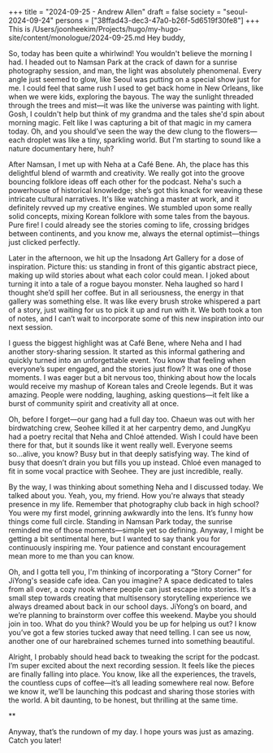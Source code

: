 +++
title = "2024-09-25 - Andrew Allen"
draft = false
society = "seoul-2024-09-24"
persons = ["38ffad43-dec3-47a0-b26f-5d6519f30fe8"]
+++
This is /Users/joonheekim/Projects/hugo/my-hugo-site/content/monologue/2024-09-25.md
Hey buddy,

So, today has been quite a whirlwind! You wouldn't believe the morning I had. I headed out to Namsan Park at the crack of dawn for a sunrise photography session, and man, the light was absolutely phenomenal. Every angle just seemed to glow, like Seoul was putting on a special show just for me. I could feel that same rush I used to get back home in New Orleans, like when we were kids, exploring the bayous. The way the sunlight threaded through the trees and mist—it was like the universe was painting with light. Gosh, I couldn't help but think of my grandma and the tales she'd spin about morning magic. Felt like I was capturing a bit of that magic in my camera today. Oh, and you should’ve seen the way the dew clung to the flowers—each droplet was like a tiny, sparkling world. But I'm starting to sound like a nature documentary here, huh?

After Namsan, I met up with Neha at a Café Bene. Ah, the place has this delightful blend of warmth and creativity. We really got into the groove bouncing folklore ideas off each other for the podcast. Neha's such a powerhouse of historical knowledge; she’s got this knack for weaving these intricate cultural narratives. It's like watching a master at work, and it definitely revved up my creative engines. We stumbled upon some really solid concepts, mixing Korean folklore with some tales from the bayous. Pure fire! I could already see the stories coming to life, crossing bridges between continents, and you know me, always the eternal optimist—things just clicked perfectly.

Later in the afternoon, we hit up the Insadong Art Gallery for a dose of inspiration. Picture this: us standing in front of this gigantic abstract piece, making up wild stories about what each color could mean. I joked about turning it into a tale of a rogue bayou monster. Neha laughed so hard I thought she’d spill her coffee. But in all seriousness, the energy in that gallery was something else. It was like every brush stroke whispered a part of a story, just waiting for us to pick it up and run with it. We both took a ton of notes, and I can’t wait to incorporate some of this new inspiration into our next session.

I guess the biggest highlight was at Café Bene, where Neha and I had another story-sharing session. It started as this informal gathering and quickly turned into an unforgettable event. You know that feeling when everyone’s super engaged, and the stories just flow? It was one of those moments. I was eager but a bit nervous too, thinking about how the locals would receive my mashup of Korean tales and Creole legends. But it was amazing. People were nodding, laughing, asking questions—it felt like a burst of community spirit and creativity all at once.

Oh, before I forget—our gang had a full day too. Chaeun was out with her birdwatching crew, Seohee killed it at her carpentry demo, and JungKyu had a poetry recital that Neha and Chloé attended. Wish I could have been there for that, but it sounds like it went really well. Everyone seems so...alive, you know? Busy but in that deeply satisfying way. The kind of busy that doesn’t drain you but fills you up instead. Chloé even managed to fit in some vocal practice with Seohee. They are just incredible, really.

By the way, I was thinking about something Neha and I discussed today. We talked about you. Yeah, you, my friend. How you're always that steady presence in my life. Remember that photography club back in high school? You were my first model, grinning awkwardly into the lens. It’s funny how things come full circle. Standing in Namsan Park today, the sunrise reminded me of those moments—simple yet so defining. Anyway, I might be getting a bit sentimental here, but I wanted to say thank you for continuously inspiring me. Your patience and constant encouragement mean more to me than you can know.

Oh, and I gotta tell you, I'm thinking of incorporating a “Story Corner” for JiYong's seaside cafe idea. Can you imagine? A space dedicated to tales from all over, a cozy nook where people can just escape into stories. It’s a small step towards creating that multisensory storytelling experience we always dreamed about back in our school days. JiYong’s on board, and we’re planning to brainstorm over coffee this weekend. Maybe you should join in too. What do you think? Would you be up for helping us out? I know you’ve got a few stories tucked away that need telling. I can see us now, another one of our harebrained schemes turned into something beautiful. 

Alright, I probably should head back to tweaking the script for the podcast. I’m super excited about the next recording session. It feels like the pieces are finally falling into place. You know, like all the experiences, the travels, the countless cups of coffee—it’s all leading somewhere real now. Before we know it, we’ll be launching this podcast and sharing those stories with the world. A bit daunting, to be honest, but thrilling at the same time.

**

Anyway, that’s the rundown of my day. I hope yours was just as amazing. Catch you later!


